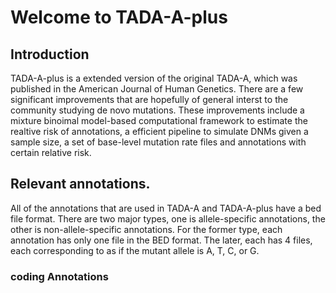 # Welcome to TADA-A-plus
## Introduction
TADA-A-plus is a extended version of the original TADA-A, which was published in the American Journal of Human Genetics. There are a few significant improvements that are hopefully of general interst to the community studying de novo mutations. These improvements include a mixture binoimal model-based computational framework to estimate the realtive risk of annotations, a efficient pipeline to simulate DNMs given a sample size, a set of base-level mutation rate files and annotations with certain relative risk.

## Relevant annotations.
All of the annotations that are used in TADA-A and TADA-A-plus have a bed file format. There are two major types, one is allele-specific annotations, the other is non-allele-specific annotations. For the former type, each annotation has only one file in the BED format. The later, each has 4 files, each corresponding to as if the mutant allele is A, T, C, or G.

### coding Annotations

